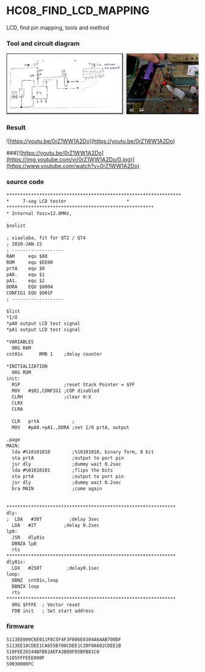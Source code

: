 # HC08_FIND_LCD_MAPPING
LCD, find pin mapping, tools and method


### Tool and circuit diagram
![xiaolaba_LCD_7seg_test_done.jpg](xiaolaba_LCD_7seg_test_done.jpg)

### Result
![https://youtu.be/0rZ1WW1A2Do](https://youtu.be/0rZ1WW1A2Do)  


###[![https://youtu.be/0rZ1WW1A2Do](https://img.youtube.com/vi/0rZ1WW1A2Do/0.jpg)](https://www.youtube.com/watch?v=0rZ1WW1A2Do)


### source code
```
****************************************************************
*     7-seg LCD tester                      *
******************************************************
* Internal fosc=12.8MHz,

$nolist

; xiaolaba, fit for QT2 / QT4
; 2020-JAN-15
; -------------------
RAM     equ $80
ROM     equ $EE00
prtA    equ $0
pA0.    equ $1
pA1.    equ $2
DDRA    EQU $0004
CONFIG1 EQU $001F
; -------------------

$list
*I/O
*pA0 output LCD test signal
*pA1 output LCD test signal

*VARIABLES
  ORG RAM
cnt01s      RMB 1    ;delay counter

*INITIALIZATION
  ORG ROM
init:
  RSP                ;reset Stack Pointer = $FF
  MOV   #$01,CONFIG1 ;COP disabled
  CLRH               ;clear H:X
  CLRX
  CLRA

  CLR   prtA            ;
  MOV   #pA0.+pA1.,DDRA ;set I/O prtA, output

.page
MAIN:
  lda #%10101010        ;%10101010, binary form, 8 bit
  sta prtA              ;output to port pin
  jsr dly               ;dummy wait 0.2sec
  lda #%01010101        ;flips the bits
  sta prtA              ;output to port pin
  jsr dly               ;dummy wait 0.2sec
  bra MAIN              ;come again


**************************************************************
dly:
;  LDA   #30T          ;delay 3sec
  LDA   #2T          ;delay 0.2sec
lp0:
  JSR   dly01s
  DBNZA lp0
  rts
**************************************************************
dly01s:
  LDX   #250T         ;delay0.1sec
loop:
  DBNZ  cnt01s,loop
  DBNZX loop
  rts
**************************************************************
  ORG $FFFE  ; Vector reset
  FDB init   ; Set start address
```


### firmware
```
S113EE009C6E011F8C5F4F3F006E0304A6AAB700DF
S113EE10CDEE1CA655B700CDEE1C20F0A602CDEE1B
S10FEE20244BFB81AEFA3B80FD5BFB81C0
S105FFFEEE000F
S9030000FC

```
